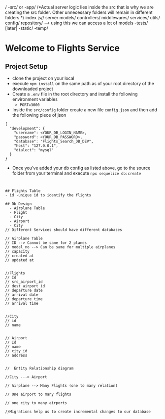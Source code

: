 /
    -src/ or -app/ /*Actual server logic lies inside the src that is why we are creating the src folder. Other unnecessary folders will remain in different folders */
        index.js// server
        models/
        controllers/
        middlewares/
        services/
        utils/
        config/
        repository/ --> using this we can access a lot of models
    -tests/ [later]
    -static/
    -temp/ 



# Welcome to Flights Service

## Project Setup
- clone the project on your local 
- execute `npm install` on the same path as of your root directory of the downloaded project
- Create a `.env` file in the root directory and install the following environment variables
    - `PORT=3000`
- Inside the `src/config` folder create a new file `config.json` and then add the following piece of json


```
{
  "development": {
    "username": <YOUR_DB_LOGIN_NAME>,
    "password": <YOUR_DB_PASSWORD>,
    "database": "Flights_Search_DB_DEV",
    "host": "127.0.0.1",
    "dialect": "mysql"
  }
}
```

- Once you've added your db config as listed above, go to the source folder from your terminal and execute `npx sequelize db:create`
```


## Flights Table
- id -unique id to identify the flights

## Db Design
  - Airplane Table
  - Flight
  - City
  - Airport
  - City
// Different Services should have different databases

// Airplane Table
// ID --> Cannot be same for 2 planes
// model_no --> Can be same for multiple airplanes
// capacity
// created at
// updated at


//Flights
// Id
// src_airport_id
// dest_airport_id
// departure date
// arrival date
// departure time
// arrival time


//City
// id
// name


// Airport
// Id
// name
// city_id
// address


//  Entity Relationship diagram

//City ---> Airport

// Airplane --> Many Flights (one to many relation)

// One airport to many flights 

// one city to many airports

//Migrations help us to create incremental changes to our database
